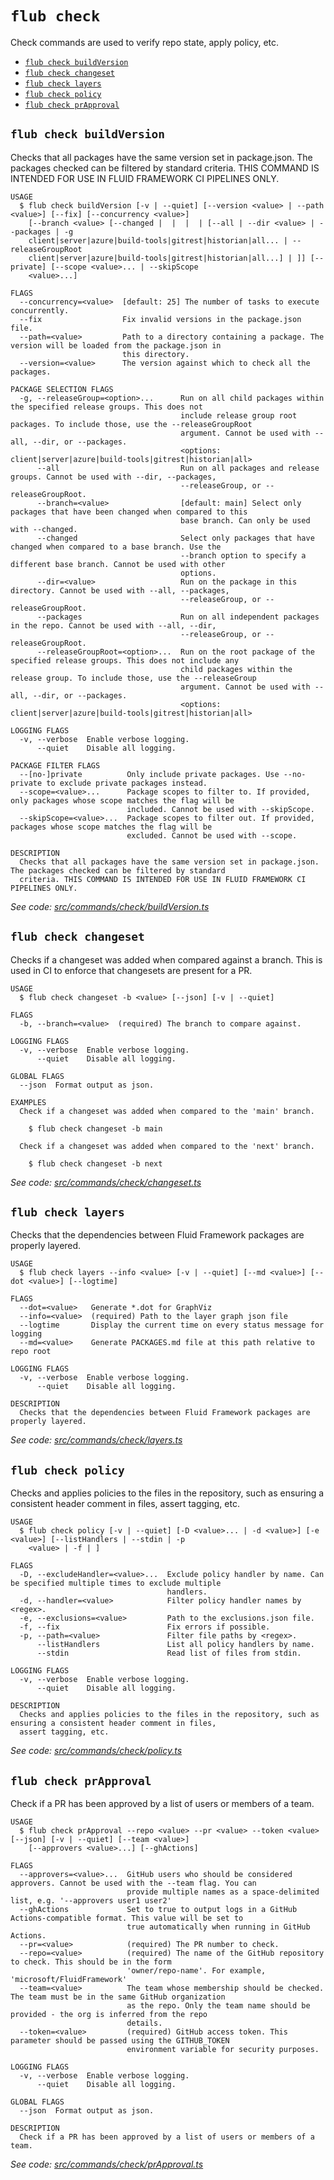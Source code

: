 `flub check`
============

Check commands are used to verify repo state, apply policy, etc.

* [`flub check buildVersion`](#flub-check-buildversion)
* [`flub check changeset`](#flub-check-changeset)
* [`flub check layers`](#flub-check-layers)
* [`flub check policy`](#flub-check-policy)
* [`flub check prApproval`](#flub-check-prapproval)

## `flub check buildVersion`

Checks that all packages have the same version set in package.json. The packages checked can be filtered by standard criteria. THIS COMMAND IS INTENDED FOR USE IN FLUID FRAMEWORK CI PIPELINES ONLY.

```
USAGE
  $ flub check buildVersion [-v | --quiet] [--version <value> | --path <value>] [--fix] [--concurrency <value>]
    [--branch <value> [--changed |  |  |  | [--all | --dir <value> | --packages | -g
    client|server|azure|build-tools|gitrest|historian|all... | --releaseGroupRoot
    client|server|azure|build-tools|gitrest|historian|all...] | ]] [--private] [--scope <value>... | --skipScope
    <value>...]

FLAGS
  --concurrency=<value>  [default: 25] The number of tasks to execute concurrently.
  --fix                  Fix invalid versions in the package.json file.
  --path=<value>         Path to a directory containing a package. The version will be loaded from the package.json in
                         this directory.
  --version=<value>      The version against which to check all the packages.

PACKAGE SELECTION FLAGS
  -g, --releaseGroup=<option>...      Run on all child packages within the specified release groups. This does not
                                      include release group root packages. To include those, use the --releaseGroupRoot
                                      argument. Cannot be used with --all, --dir, or --packages.
                                      <options: client|server|azure|build-tools|gitrest|historian|all>
      --all                           Run on all packages and release groups. Cannot be used with --dir, --packages,
                                      --releaseGroup, or --releaseGroupRoot.
      --branch=<value>                [default: main] Select only packages that have been changed when compared to this
                                      base branch. Can only be used with --changed.
      --changed                       Select only packages that have changed when compared to a base branch. Use the
                                      --branch option to specify a different base branch. Cannot be used with other
                                      options.
      --dir=<value>                   Run on the package in this directory. Cannot be used with --all, --packages,
                                      --releaseGroup, or --releaseGroupRoot.
      --packages                      Run on all independent packages in the repo. Cannot be used with --all, --dir,
                                      --releaseGroup, or --releaseGroupRoot.
      --releaseGroupRoot=<option>...  Run on the root package of the specified release groups. This does not include any
                                      child packages within the release group. To include those, use the --releaseGroup
                                      argument. Cannot be used with --all, --dir, or --packages.
                                      <options: client|server|azure|build-tools|gitrest|historian|all>

LOGGING FLAGS
  -v, --verbose  Enable verbose logging.
      --quiet    Disable all logging.

PACKAGE FILTER FLAGS
  --[no-]private          Only include private packages. Use --no-private to exclude private packages instead.
  --scope=<value>...      Package scopes to filter to. If provided, only packages whose scope matches the flag will be
                          included. Cannot be used with --skipScope.
  --skipScope=<value>...  Package scopes to filter out. If provided, packages whose scope matches the flag will be
                          excluded. Cannot be used with --scope.

DESCRIPTION
  Checks that all packages have the same version set in package.json. The packages checked can be filtered by standard
  criteria. THIS COMMAND IS INTENDED FOR USE IN FLUID FRAMEWORK CI PIPELINES ONLY.
```

_See code: [src/commands/check/buildVersion.ts](https://github.com/microsoft/FluidFramework/blob/main/build-tools/packages/build-cli/src/commands/check/buildVersion.ts)_

## `flub check changeset`

Checks if a changeset was added when compared against a branch. This is used in CI to enforce that changesets are present for a PR.

```
USAGE
  $ flub check changeset -b <value> [--json] [-v | --quiet]

FLAGS
  -b, --branch=<value>  (required) The branch to compare against.

LOGGING FLAGS
  -v, --verbose  Enable verbose logging.
      --quiet    Disable all logging.

GLOBAL FLAGS
  --json  Format output as json.

EXAMPLES
  Check if a changeset was added when compared to the 'main' branch.

    $ flub check changeset -b main

  Check if a changeset was added when compared to the 'next' branch.

    $ flub check changeset -b next
```

_See code: [src/commands/check/changeset.ts](https://github.com/microsoft/FluidFramework/blob/main/build-tools/packages/build-cli/src/commands/check/changeset.ts)_

## `flub check layers`

Checks that the dependencies between Fluid Framework packages are properly layered.

```
USAGE
  $ flub check layers --info <value> [-v | --quiet] [--md <value>] [--dot <value>] [--logtime]

FLAGS
  --dot=<value>   Generate *.dot for GraphViz
  --info=<value>  (required) Path to the layer graph json file
  --logtime       Display the current time on every status message for logging
  --md=<value>    Generate PACKAGES.md file at this path relative to repo root

LOGGING FLAGS
  -v, --verbose  Enable verbose logging.
      --quiet    Disable all logging.

DESCRIPTION
  Checks that the dependencies between Fluid Framework packages are properly layered.
```

_See code: [src/commands/check/layers.ts](https://github.com/microsoft/FluidFramework/blob/main/build-tools/packages/build-cli/src/commands/check/layers.ts)_

## `flub check policy`

Checks and applies policies to the files in the repository, such as ensuring a consistent header comment in files, assert tagging, etc.

```
USAGE
  $ flub check policy [-v | --quiet] [-D <value>... | -d <value>] [-e <value>] [--listHandlers | --stdin | -p
    <value> | -f | ]

FLAGS
  -D, --excludeHandler=<value>...  Exclude policy handler by name. Can be specified multiple times to exclude multiple
                                   handlers.
  -d, --handler=<value>            Filter policy handler names by <regex>.
  -e, --exclusions=<value>         Path to the exclusions.json file.
  -f, --fix                        Fix errors if possible.
  -p, --path=<value>               Filter file paths by <regex>.
      --listHandlers               List all policy handlers by name.
      --stdin                      Read list of files from stdin.

LOGGING FLAGS
  -v, --verbose  Enable verbose logging.
      --quiet    Disable all logging.

DESCRIPTION
  Checks and applies policies to the files in the repository, such as ensuring a consistent header comment in files,
  assert tagging, etc.
```

_See code: [src/commands/check/policy.ts](https://github.com/microsoft/FluidFramework/blob/main/build-tools/packages/build-cli/src/commands/check/policy.ts)_

## `flub check prApproval`

Check if a PR has been approved by a list of users or members of a team.

```
USAGE
  $ flub check prApproval --repo <value> --pr <value> --token <value> [--json] [-v | --quiet] [--team <value>]
    [--approvers <value>...] [--ghActions]

FLAGS
  --approvers=<value>...  GitHub users who should be considered approvers. Cannot be used with the --team flag. You can
                          provide multiple names as a space-delimited list, e.g. '--approvers user1 user2'
  --ghActions             Set to true to output logs in a GitHub Actions-compatible format. This value will be set to
                          true automatically when running in GitHub Actions.
  --pr=<value>            (required) The PR number to check.
  --repo=<value>          (required) The name of the GitHub repository to check. This should be in the form
                          'owner/repo-name'. For example, 'microsoft/FluidFramework'
  --team=<value>          The team whose membership should be checked. The team must be in the same GitHub organization
                          as the repo. Only the team name should be provided - the org is inferred from the repo
                          details.
  --token=<value>         (required) GitHub access token. This parameter should be passed using the GITHUB_TOKEN
                          environment variable for security purposes.

LOGGING FLAGS
  -v, --verbose  Enable verbose logging.
      --quiet    Disable all logging.

GLOBAL FLAGS
  --json  Format output as json.

DESCRIPTION
  Check if a PR has been approved by a list of users or members of a team.
```

_See code: [src/commands/check/prApproval.ts](https://github.com/microsoft/FluidFramework/blob/main/build-tools/packages/build-cli/src/commands/check/prApproval.ts)_
